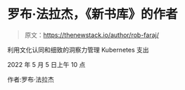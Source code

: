# 罗布·法拉杰，《新书库》的作者

> 原文：<https://thenewstack.io/author/rob-faraj/>

利用文化认同和细致的洞察力管理 Kubernetes 支出

2022 年 5 月 5 日上午 10 点

作者:罗布·法拉杰